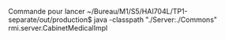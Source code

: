Commande pour lancer
~/Bureau/M1/S5/HAI704L/TP1-separate/out/production$ java -classpath "./Server:./Commons" rmi.server.CabinetMedicalImpl